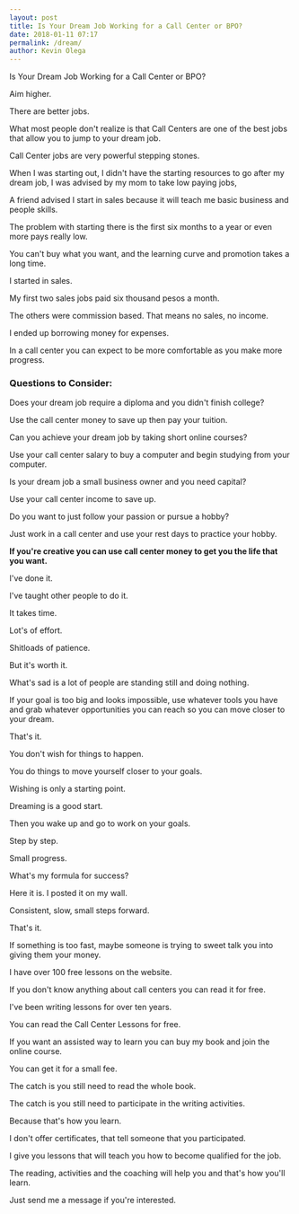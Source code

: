 ```yaml
--- 
layout: post 
title: Is Your Dream Job Working for a Call Center or BPO?
date: 2018-01-11 07:17
permalink: /dream/ 
author: Kevin Olega 
--- 
```


Is Your Dream Job Working for a Call Center or BPO?

Aim higher.

There are better jobs.

What most people don't realize is that Call Centers are one of the best jobs that allow you to jump to your dream job.

Call Center jobs are very powerful stepping stones.

When I was starting out, I didn't have the starting resources to go after my dream job, I was advised by my mom to take low paying jobs, 

A friend advised I start in sales because it will teach me basic business and people skills.

The problem with starting there is the first six months to a year or even more pays really low.

You can't buy what you want, and the learning curve and promotion takes a long time.

I started in sales.

My first two sales jobs paid six thousand pesos a month.

The others were commission based. That means no sales, no income.

I ended up borrowing money for expenses.

In a call center you can expect to be more comfortable as you make more progress.

### Questions to Consider:

Does your dream job require a diploma and you didn't finish college?

Use the call center money to save up then pay your tuition.

Can you achieve your dream job by taking short online courses?

Use your call center salary to buy a computer and begin studying from your computer.

Is your dream job a small business owner and you need capital?

Use your call center income to save up.

Do you want to just follow your passion or pursue a hobby?

Just work in a call center and use your rest days to practice your hobby.



**If you're creative you can use call center money to get you the life that you want.**

I've done it. 

I've taught other people to do it.

It takes time.

Lot's of effort.

Shitloads of patience.

But it's worth it.

What's sad is a lot of people are standing still and doing nothing.

If your goal is too big and looks impossible, use whatever tools you have and grab whatever opportunities you can reach so you can move closer to your dream.

That's it.

You don't wish for things to happen. 

You do things to move yourself closer to your goals.

Wishing is only a starting point.

Dreaming is a good start.

Then you wake up and go to work on your goals.

Step by step. 

Small progress.

What's my formula for success?

Here it is. I posted it on my wall.

Consistent, slow, small steps forward.

That's it. 

If something is too fast, maybe someone is trying to sweet talk you into giving them your money.

I have over 100 free lessons on the website.

If you don't know anything about call centers you can read it for free.

I've been writing lessons for over ten years.

You can read the Call Center Lessons for free.

If you want an assisted way to learn you can buy my book and join the online course.

You can get it for a small fee.

The catch is you still need to read the whole book.

The catch is you still need to participate in the writing activities.

Because that's how you learn.

I don't offer certificates, that tell someone that you participated.

I give you lessons that will teach you how to become qualified for the job.

The reading, activities and the coaching will help you and that's how you'll learn.

Just send me a message if you're interested.

